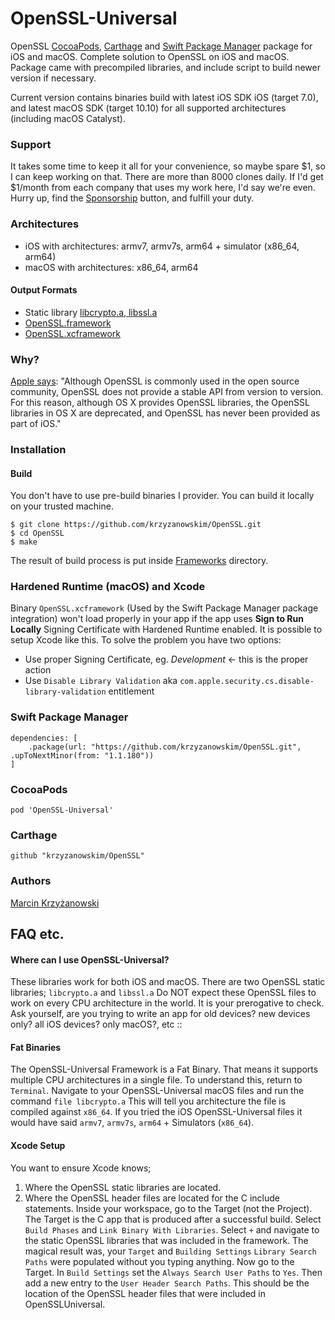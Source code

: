 # OpenSSL-Universal

OpenSSL [CocoaPods](https://cocoapods.org/), [Carthage](https://github.com/Carthage/Carthage) and [Swift Package Manager](https://swift.org/package-manager/) package for iOS and macOS. Complete solution to OpenSSL on iOS and macOS. Package came with precompiled libraries, and include script to build newer version if necessary.

Current version contains binaries build with latest iOS SDK iOS (target 7.0), and latest macOS SDK (target 10.10) for all supported architectures (including macOS Catalyst).

### Support

It takes some time to keep it all for your convenience, so maybe spare $1, so I can keep working on that. There are more than 8000 clones daily. If I'd get $1/month from each company that uses my work here, I'd say we're even. Hurry up, find the [Sponsorship](https://github.com/users/krzyzanowskim/sponsorship) button, and fulfill your duty.

### Architectures

- iOS with architectures: armv7, armv7s, arm64 + simulator (x86_64, arm64)
- macOS with architectures: x86_64, arm64

#### Output Formats

- Static library [libcrypto.a, libssl.a](iphoneos/lib/)
- [OpenSSL.framework](Frameworks/)
- [OpenSSL.xcframework](Frameworks/)

### Why?

[Apple says](https://developer.apple.com/library/mac/documentation/security/Conceptual/cryptoservices/GeneralPurposeCrypto/GeneralPurposeCrypto.html):
"Although OpenSSL is commonly used in the open source community, OpenSSL does not provide a stable API from version to version. For this reason, although OS X provides OpenSSL libraries, the OpenSSL libraries in OS X are deprecated, and OpenSSL has never been provided as part of iOS."

### Installation

#### Build

You don't have to use pre-build binaries I provider. You can build it locally on your trusted machine.

```
$ git clone https://github.com/krzyzanowskim/OpenSSL.git
$ cd OpenSSL
$ make
```

The result of build process is put inside [Frameworks](Frameworks/) directory.

### Hardened Runtime (macOS) and Xcode

Binary `OpenSSL.xcframework` (Used by the Swift Package Manager package integration) won't load properly in your app if the app uses **Sign to Run Locally**  Signing Certificate with Hardened Runtime enabled. It is possible to setup Xcode like this. To solve the problem you have two options:
- Use proper Signing Certificate, eg. *Development* <- this is the proper action
- Use `Disable Library Validation` aka `com.apple.security.cs.disable-library-validation` entitlement

### Swift Package Manager

```
dependencies: [
    .package(url: "https://github.com/krzyzanowskim/OpenSSL.git", .upToNextMinor(from: "1.1.180"))
]
```

### CocoaPods

````
pod 'OpenSSL-Universal'
````

### Carthage

```
github "krzyzanowskim/OpenSSL"
```

### Authors

[Marcin Krzyżanowski](https://twitter.com/krzyzanowskim)

## FAQ etc.
#### Where can I use OpenSSL-Universal?
These libraries work for both iOS and macOS. There are two OpenSSL static libraries; `libcrypto.a` and `libssl.a` Do NOT expect these OpenSSL files to work on every CPU architecture in the world. It is your prerogative to check. Ask yourself, are you trying to write an app for old devices? new devices only? all iOS devices? only macOS?, etc ::

#### Fat Binaries
The OpenSSL-Universal Framework is a Fat Binary. That means it supports multiple CPU architectures in a single file. To understand this, return to `Terminal`.  Navigate to your OpenSSL-Universal macOS files and run the command `file libcrypto.a`  This will tell you architecture the file is compiled against `x86_64`.  If you tried the iOS OpenSSL-Universal files it would have said `armv7`, `armv7s`, `arm64` + Simulators (`x86_64`).

#### Xcode Setup
You want to ensure Xcode knows;

1. Where the OpenSSL static libraries are located.
2. Where the OpenSSL header files are located for the C include statements.
Inside your workspace, go to the Target (not the Project).  The Target is the C app that is produced after a successful build. Select `Build Phases` and `Link Binary With Libraries`.  Select `+` and navigate to the static OpenSSL libraries that was included in the framework.  The magical result was, your `Target` and `Building Settings` `Library Search Paths` were populated without you typing anything. Now go to the  Target.  In `Build Settings` set the `Always Search User Paths` to `Yes`. Then add a new entry to the `User Header Search Paths`. This should be the location of the OpenSSL header files that were included in OpenSSLUniversal.